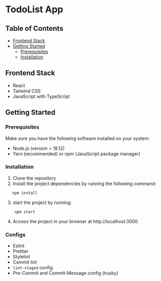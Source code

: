 # TodoList App

## Table of Contents
- [Frontend Stack](#frontend-stack)
- [Getting Started](#getting-started)
  - [Prerequisites](#prerequisites)
  - [Installation](#installation)


## Frontend Stack
- React
- Tailwind CSS
- JavaScript with TypeScript

## Getting Started

### Prerequisites

Make sure you have the following software installed on your system:
- Node.js (version > 18.12)
- Yarn (recommended) or npm (JavaScript package manager)

### Installation

1. Clone the repository
2. Install the project dependencies by running the following command:

```shell
   npm install 
```

3. start the project by running:

```shell
    npm start
```

4. Access the project in your browser at http://localhost:3000.


  ### Configs

  - Eslint
  - Prettier
  - Stylelint
  - Commit lint
  - `lint-staged` config
  - Pre-Commit and Commit-Message config (husky)
